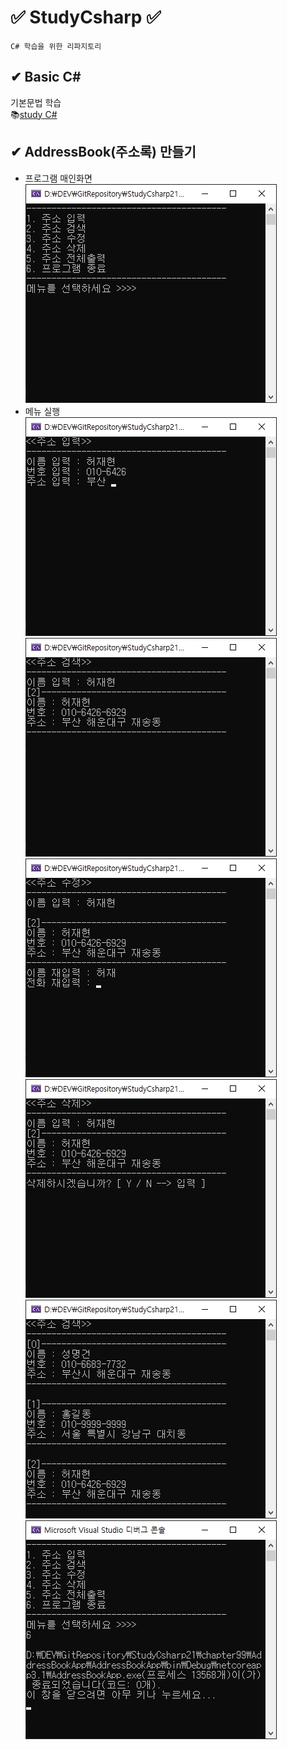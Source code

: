 # ✅ StudyCsharp ✅ 

```
C# 학습을 위한 리파지토리 
```

## ✔ Basic C#  

기본문법 학습  
📚[study C#](https://github.com/JaehyeonHeo/StudyCsharp21)  

## ✔ AddressBook(주소록) 만들기 
* 프로그램 매인화면    
![시작화면](https://github.com/JaehyeonHeo/StudyCsharp21/blob/74e4d7f5c00a2afcc8f412b1639933486929bea2/main.png?raw=true "프로그램 매인 화면")  
* 메뉴 실행   
![1.주소입력](https://github.com/JaehyeonHeo/StudyCsharp21/blob/74e4d7f5c00a2afcc8f412b1639933486929bea2/1.png?raw=true "주소입력 화면")
![2.주소검색](https://raw.githubusercontent.com/JaehyeonHeo/StudyCsharp21/74e4d7f5c00a2afcc8f412b1639933486929bea2/2.png "주소검색 화면")
![3.주소수정](https://raw.githubusercontent.com/JaehyeonHeo/StudyCsharp21/74e4d7f5c00a2afcc8f412b1639933486929bea2/3.png "주소수정 화면")
![4.주소삭제](https://raw.githubusercontent.com/JaehyeonHeo/StudyCsharp21/74e4d7f5c00a2afcc8f412b1639933486929bea2/4.png "주소삭제 화면")
![5.전체주소보기](https://raw.githubusercontent.com/JaehyeonHeo/StudyCsharp21/74e4d7f5c00a2afcc8f412b1639933486929bea2/5.png "전체주소보기 화면")
![6.프로그램 종료](https://raw.githubusercontent.com/JaehyeonHeo/StudyCsharp21/74e4d7f5c00a2afcc8f412b1639933486929bea2/6.png "프로그램종료")
